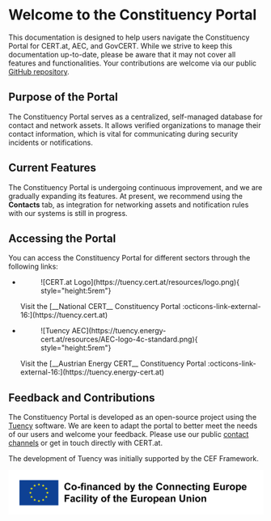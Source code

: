 # Welcome to the Constituency Portal

This documentation is designed to help users navigate the Constituency Portal for CERT.at, AEC,
and GovCERT. While we strive to keep this documentation up-to-date, please be aware that it may
not cover all features and functionalities. Your contributions are welcome
via our public [GitHub repository](https://github.com/certat/constituency-docs).

## Purpose of the Portal

The Constituency Portal serves as a centralized, self-managed database for contact and network
assets. It allows verified organizations to manage their contact information, which is vital for
communicating during security incidents or notifications.

## Current Features

The Constituency Portal is undergoing continuous improvement, and we are gradually expanding its
features. At present, we recommend using the **Contacts** tab, as integration for networking assets
and notification rules with our systems is still in progress.

## Accessing the Portal

You can access the Constituency Portal for different sectors through the following links:

<div class="grid cards" markdown>

-  <figure markdown="span">![CERT.at Logo](https://tuency.cert.at/resources/logo.png){ style="height:5rem"}</figure>
   Visit the [__National CERT__ Constituency Portal :octicons-link-external-16:](https://tuency.cert.at)
-  <figure markdown="span">![Tuency AEC](https://tuency.energy-cert.at/resources/AEC-logo-4c-standard.png){ style="height:5rem"}</figure>
   Visit the [__Austrian Energy CERT__ Constituency Portal :octicons-link-external-16:](https://tuency.energy-cert.at)
</div>

## Feedback and Contributions

The Constituency Portal is developed as an open-source project using the [Tuency](https://gitlab.com/intevation/tuency/tuency)
software. We are keen to adapt the portal to better meet the needs of our users and welcome your
feedback. Please use our public [contact channels](https://cert.at/en/about-us/contact/) or get in
touch directly with CERT.at.

The development of Tuency was initially supported by the CEF Framework.

![CEF Logo](assets/cef_logo.png)
